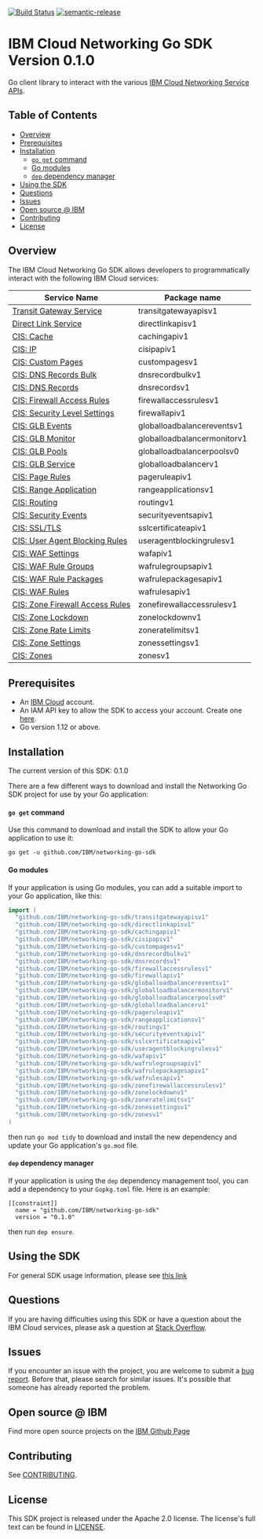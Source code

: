 [![Build Status](https://travis.ibm.com/CloudEngineering/go-sdk-template.svg?token=eW5FVD71iyte6tTby8gr&branch=master)](https://travis.ibm.com/CloudEngineering/go-sdk-template.svg?token=eW5FVD71iyte6tTby8gr&branch=master)
[![semantic-release](https://img.shields.io/badge/%20%20%F0%9F%93%A6%F0%9F%9A%80-semantic--release-e10079.svg)](https://github.com/semantic-release/semantic-release)

# IBM Cloud Networking Go SDK Version 0.1.0

Go client library to interact with the various [IBM Cloud Networking Service APIs](https://cloud.ibm.com/apidocs?category=<networking>).

## Table of Contents

<!--
  The TOC below is generated using the `markdown-toc` node package.

      https://github.com/jonschlinkert/markdown-toc

  You should regenerate the TOC after making changes to this file.

      npx markdown-toc -i README.md
  -->

<!-- toc -->

- [Overview](#overview)
- [Prerequisites](#prerequisites)
- [Installation](#installation)
  - [`go get` command](#go-get-command)
  - [Go modules](#go-modules)
  - [`dep` dependency manager](#dep-dependency-manager)
- [Using the SDK](#using-the-sdk)
- [Questions](#questions)
- [Issues](#issues)
- [Open source @ IBM](#open-source--ibm)
- [Contributing](#contributing)
- [License](#license)

<!-- tocstop -->

## Overview

The IBM Cloud Networking Go SDK allows developers to programmatically interact with the following IBM Cloud services:

| Service Name                                                                                   | Package name                |
| ---------------------------------------------------------------------------------------------- | --------------------------- |
| [Transit Gateway Service](https://cloud.ibm.com/docs/transit-gateway)                          | transitgatewayapisv1        |
| [Direct Link Service](https://cloud.ibm.com/apidocs/direct_link)                               | directlinkapisv1            |
| [CIS: Cache](https://cloud.ibm.com/apidocs/cis/cache)                                          | cachingapiv1                |
| [CIS: IP](https://cloud.ibm.com/apidocs/cis/ip)                                                | cisipapiv1                  |
| [CIS: Custom Pages](https://cloud.ibm.com/apidocs/cis)                                         | custompagesv1               |
| [CIS: DNS Records Bulk](https://cloud.ibm.com/apidocs/cis/dnsrecords)                          | dnsrecordbulkv1             |
| [CIS: DNS Records](https://cloud.ibm.com/apidocs/cis/dnsrecords)                               | dnsrecordsv1                |
| [CIS: Firewall Access Rules](https://cloud.ibm.com/apidocs/cis/firewall-access-rule)           | firewallaccessrulesv1       |
| [CIS: Security Level Settings](https://cloud.ibm.com/apidocs/cis/security-level-settings)      | firewallapiv1               |
| [CIS: GLB Events](https://cloud.ibm.com/apidocs/cis/glb-events)                                | globalloadbalancereventsv1  |
| [CIS: GLB Monitor](https://cloud.ibm.com/apidocs/cis/glb-monitor)                              | globalloadbalancermonitorv1 |
| [CIS: GLB Pools](https://cloud.ibm.com/apidocs/cis/glb-pool)                                   | globalloadbalancerpoolsv0   |
| [CIS: GLB Service](https://cloud.ibm.com/apidocs/cis/glb)                                      | globalloadbalancerv1        |
| [CIS: Page Rules](https://cloud.ibm.com/apidocs/cis/page-rules)                                | pageruleapiv1               |
| [CIS: Range Application](https://cloud.ibm.com/apidocs/cis/range)                              | rangeapplicationsv1         |
| [CIS: Routing](https://cloud.ibm.com/apidocs/cis/routing)                                      | routingv1                   |
| [CIS: Security Events](https://cloud.ibm.com/apidocs/cis)                                      | securityeventsapiv1         |
| [CIS: SSL/TLS](https://cloud.ibm.com/apidocs/cis/tls)                                          | sslcertificateapiv1         |
| [CIS: User Agent Blocking Rules](https://cloud.ibm.com/apidocs/cis/user-agent-rules)           | useragentblockingrulesv1    |
| [CIS: WAF Settings](https://cloud.ibm.com/apidocs/cis/waf)                                     | wafapiv1                    |
| [CIS: WAF Rule Groups](https://cloud.ibm.com/apidocs/cis/waf-groups)                           | wafrulegroupsapiv1          |
| [CIS: WAF Rule Packages](https://cloud.ibm.com/apidocs/cis/waf-packages)                       | wafrulepackagesapiv1        |
| [CIS: WAF Rules](https://cloud.ibm.com/apidocs/cis/waf-rules)                                  | wafrulesapiv1               |
| [CIS: Zone Firewall Access Rules](https://cloud.ibm.com/apidocs/cis/zone-firewall-access-rule) | zonefirewallaccessrulesv1   |
| [CIS: Zone Lockdown](https://cloud.ibm.com/apidocs/cis/zone-lockdown)                          | zonelockdownv1              |
| [CIS: Zone Rate Limits](https://cloud.ibm.com/apidocs/cis)                                     | zoneratelimitsv1            |
| [CIS: Zone Settings](https://cloud.ibm.com/apidocs/cis/zonesettings)                           | zonessettingsv1             |
| [CIS: Zones](https://cloud.ibm.com/apidocs/cis/zones)                                          | zonesv1                     |

## Prerequisites

[ibm-cloud-onboarding]: https://cloud.ibm.com/registration

- An [IBM Cloud][ibm-cloud-onboarding] account.
- An IAM API key to allow the SDK to access your account. Create one [here](https://cloud.ibm.com/iam/apikeys).
- Go version 1.12 or above.

## Installation

The current version of this SDK: 0.1.0

There are a few different ways to download and install the Networking Go SDK project for use by your
Go application:

#### `go get` command

Use this command to download and install the SDK to allow your Go application to
use it:

```
go get -u github.com/IBM/networking-go-sdk
```

#### Go modules

If your application is using Go modules, you can add a suitable import to your
Go application, like this:

```go
import (
  "github.com/IBM/networking-go-sdk/transitgatewayapisv1"
  "github.com/IBM/networking-go-sdk/directlinkapisv1"
  "github.com/IBM/networking-go-sdk/cachingapiv1"
  "github.com/IBM/networking-go-sdk/cisipapiv1"
  "github.com/IBM/networking-go-sdk/custompagesv1"
  "github.com/IBM/networking-go-sdk/dnsrecordbulkv1"
  "github.com/IBM/networking-go-sdk/dnsrecordsv1"
  "github.com/IBM/networking-go-sdk/firewallaccessrulesv1"
  "github.com/IBM/networking-go-sdk/firewallapiv1"
  "github.com/IBM/networking-go-sdk/globalloadbalancereventsv1"
  "github.com/IBM/networking-go-sdk/globalloadbalancermonitorv1"
  "github.com/IBM/networking-go-sdk/globalloadbalancerpoolsv0"
  "github.com/IBM/networking-go-sdk/globalloadbalancerv1"
  "github.com/IBM/networking-go-sdk/pageruleapiv1"
  "github.com/IBM/networking-go-sdk/rangeapplicationsv1"
  "github.com/IBM/networking-go-sdk/routingv1"
  "github.com/IBM/networking-go-sdk/securityeventsapiv1"
  "github.com/IBM/networking-go-sdk/sslcertificateapiv1"
  "github.com/IBM/networking-go-sdk/useragentblockingrulesv1"
  "github.com/IBM/networking-go-sdk/wafapiv1"
  "github.com/IBM/networking-go-sdk/wafrulegroupsapiv1"
  "github.com/IBM/networking-go-sdk/wafrulepackagesapiv1"
  "github.com/IBM/networking-go-sdk/wafrulesapiv1"
  "github.com/IBM/networking-go-sdk/zonefirewallaccessrulesv1"
  "github.com/IBM/networking-go-sdk/zonelockdownv1"
  "github.com/IBM/networking-go-sdk/zoneratelimitsv1"
  "github.com/IBM/networking-go-sdk/zonessettingsv1"
  "github.com/IBM/networking-go-sdk/zonesv1"
)
```

then run `go mod tidy` to download and install the new dependency and update your Go application's
`go.mod` file.

#### `dep` dependency manager

If your application is using the `dep` dependency management tool, you can add a dependency
to your `Gopkg.toml` file. Here is an example:

```
[[constraint]]
  name = "github.com/IBM/networking-go-sdk"
  version = "0.1.0"

```

then run `dep ensure`.

## Using the SDK

For general SDK usage information, please see [this link](https://github.com/IBM/ibm-cloud-sdk-common/blob/master/README.md)

## Questions

If you are having difficulties using this SDK or have a question about the IBM Cloud services,
please ask a question at
[Stack Overflow](http://stackoverflow.com/questions/ask?tags=ibm-cloud).

## Issues

If you encounter an issue with the project, you are welcome to submit a
[bug report](github.com/IBM/networking-go-sdk/issues).
Before that, please search for similar issues. It's possible that someone has already reported the problem.

## Open source @ IBM

Find more open source projects on the [IBM Github Page](http://ibm.github.io/)

## Contributing

See [CONTRIBUTING](CONTRIBUTING.md).

## License

This SDK project is released under the Apache 2.0 license.
The license's full text can be found in [LICENSE](LICENSE).
